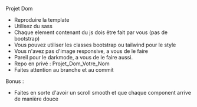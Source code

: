 Projet Dom
- Reproduire la template
- Utilisez du sass 
- Chaque element contenant du js dois être fait par vous (pas de bootstrap)
- Vous pouvez utiliser les classes bootstrap ou tailwind pour le style 
- Vous n'avez pas d'image responsive, a vous de le faire
- Pareil pour le darkmode, a vous de le faire aussi.
- Repo en privé : Projet_Dom_Votre_Nom
- Faites attention au branche et au commit 

Bonus : 
- Faites en sorte d'avoir un scroll smooth et que chaque component arrive de manière douce